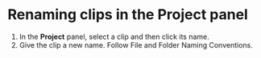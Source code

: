 # Renaming clips in the Project panel

1. In the **Project** panel, select a clip and then click its name.
2. Give the clip a new name. Follow File and Folder Naming Conventions.

